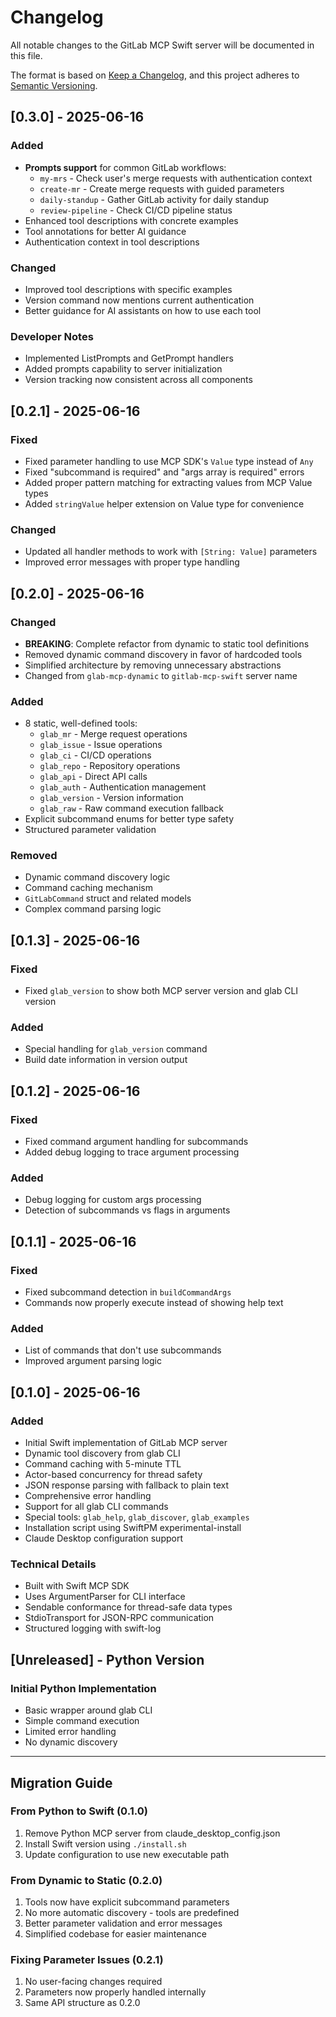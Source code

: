 # Changelog

All notable changes to the GitLab MCP Swift server will be documented in this file.

The format is based on [Keep a Changelog](https://keepachangelog.com/en/1.0.0/),
and this project adheres to [Semantic Versioning](https://semver.org/spec/v2.0.0.html).

## [0.3.0] - 2025-06-16

### Added
- **Prompts support** for common GitLab workflows:
  - `my-mrs` - Check user's merge requests with authentication context
  - `create-mr` - Create merge requests with guided parameters
  - `daily-standup` - Gather GitLab activity for daily standup
  - `review-pipeline` - Check CI/CD pipeline status
- Enhanced tool descriptions with concrete examples
- Tool annotations for better AI guidance
- Authentication context in tool descriptions

### Changed
- Improved tool descriptions with specific examples
- Version command now mentions current authentication
- Better guidance for AI assistants on how to use each tool

### Developer Notes
- Implemented ListPrompts and GetPrompt handlers
- Added prompts capability to server initialization
- Version tracking now consistent across all components

## [0.2.1] - 2025-06-16

### Fixed
- Fixed parameter handling to use MCP SDK's `Value` type instead of `Any`
- Fixed "subcommand is required" and "args array is required" errors
- Added proper pattern matching for extracting values from MCP Value types
- Added `stringValue` helper extension on Value type for convenience

### Changed
- Updated all handler methods to work with `[String: Value]` parameters
- Improved error messages with proper type handling

## [0.2.0] - 2025-06-16

### Changed
- **BREAKING**: Complete refactor from dynamic to static tool definitions
- Removed dynamic command discovery in favor of hardcoded tools
- Simplified architecture by removing unnecessary abstractions
- Changed from `glab-mcp-dynamic` to `gitlab-mcp-swift` server name

### Added
- 8 static, well-defined tools:
  - `glab_mr` - Merge request operations
  - `glab_issue` - Issue operations
  - `glab_ci` - CI/CD operations
  - `glab_repo` - Repository operations
  - `glab_api` - Direct API calls
  - `glab_auth` - Authentication management
  - `glab_version` - Version information
  - `glab_raw` - Raw command execution fallback
- Explicit subcommand enums for better type safety
- Structured parameter validation

### Removed
- Dynamic command discovery logic
- Command caching mechanism
- `GitLabCommand` struct and related models
- Complex command parsing logic

## [0.1.3] - 2025-06-16

### Fixed
- Fixed `glab_version` to show both MCP server version and glab CLI version

### Added
- Special handling for `glab_version` command
- Build date information in version output

## [0.1.2] - 2025-06-16

### Fixed
- Fixed command argument handling for subcommands
- Added debug logging to trace argument processing

### Added
- Debug logging for custom args processing
- Detection of subcommands vs flags in arguments

## [0.1.1] - 2025-06-16

### Fixed
- Fixed subcommand detection in `buildCommandArgs`
- Commands now properly execute instead of showing help text

### Added
- List of commands that don't use subcommands
- Improved argument parsing logic

## [0.1.0] - 2025-06-16

### Added
- Initial Swift implementation of GitLab MCP server
- Dynamic tool discovery from glab CLI
- Command caching with 5-minute TTL
- Actor-based concurrency for thread safety
- JSON response parsing with fallback to plain text
- Comprehensive error handling
- Support for all glab CLI commands
- Special tools: `glab_help`, `glab_discover`, `glab_examples`
- Installation script using SwiftPM experimental-install
- Claude Desktop configuration support

### Technical Details
- Built with Swift MCP SDK
- Uses ArgumentParser for CLI interface
- Sendable conformance for thread-safe data types
- StdioTransport for JSON-RPC communication
- Structured logging with swift-log

## [Unreleased] - Python Version

### Initial Python Implementation
- Basic wrapper around glab CLI
- Simple command execution
- Limited error handling
- No dynamic discovery

---

## Migration Guide

### From Python to Swift (0.1.0)
1. Remove Python MCP server from claude_desktop_config.json
2. Install Swift version using `./install.sh`
3. Update configuration to use new executable path

### From Dynamic to Static (0.2.0)
1. Tools now have explicit subcommand parameters
2. No more automatic discovery - tools are predefined
3. Better parameter validation and error messages
4. Simplified codebase for easier maintenance

### Fixing Parameter Issues (0.2.1)
1. No user-facing changes required
2. Parameters now properly handled internally
3. Same API structure as 0.2.0